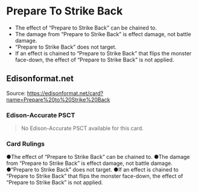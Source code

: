 # Prepare To Strike Back

*   The effect of “Prepare to Strike Back” can be chained to.
*   The damage from “Prepare to Strike Back” is effect damage, not battle damage.
*   “Prepare to Strike Back” does not target.
*   If an effect is chained to “Prepare to Strike Back” that flips the monster face-down, the effect of “Prepare to Strike Back” is not applied.

## Edisonformat.net

Source: https://edisonformat.net/card?name=Prepare%20to%20Strike%20Back

### Edison-Accurate PSCT

> No Edison-Accurate PSCT available for this card.

### Card Rulings

●The effect of “Prepare to Strike Back” can be chained to.
●The damage from “Prepare to Strike Back” is effect damage, not battle damage.
●“Prepare to Strike Back” does not target.
●If an effect is chained to “Prepare to Strike Back” that flips the monster face-down, the effect of “Prepare to Strike Back” is not applied.
            